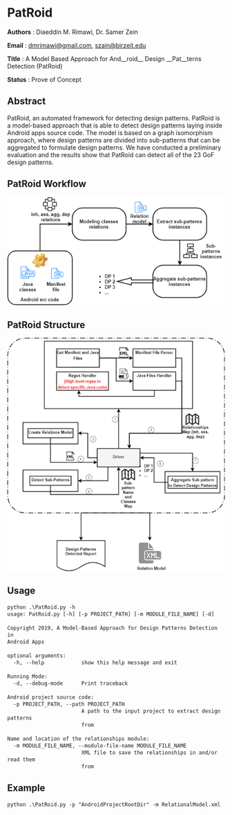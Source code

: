 # PatRoid

__Authors__ : Diaeddin M. Rimawi, Dr. Samer Zein

__Email__ : dmrimawi@gmail.com, szain@birzeit.edu

__Title__ : A Model Based Approach for And__roid__ Design __Pat__terns Detection (PatRoid)

__Status__ : Prove of Concept

## Abstract

PatRoid, an automated framework for detecting design patterns. PatRoid is a model-based approach that is able to detect design patterns laying inside Android apps source code. The model is based on a graph isomorphism approach, where design patterns are divided into sub-patterns that can be aggregated to formulate design patterns. We have conducted a preliminary evaluation and the results show that PatRoid can detect all of the 23 GoF design patterns.

## PatRoid Workflow

![PatRoid Workflow Diagram](https://github.com/dmrimawi/PatRoid/blob/master/Android%20Design%20Patterns%20Detection%20Model.png)

## PatRoid Structure

![PatRoid Strucure Diagram](https://github.com/dmrimawi/PatRoid/blob/master/ADPD%20Structure.png)

## Usage
```
python .\PatRoid.py -h
usage: PatRoid.py [-h] [-p PROJECT_PATH] [-m MODULE_FILE_NAME] [-d]

Copyright 2019, A Model-Based Approach for Design Patterns Detection in
Android Apps

optional arguments:
  -h, --help            show this help message and exit

Running Mode:
  -d, --debug-mode      Print traceback

Android project source code:
  -p PROJECT_PATH, --path PROJECT_PATH
                        A path to the input project to extract design patterns
                        from

Name and location of the relationships module:
  -m MODULE_FILE_NAME, --module-file-name MODULE_FILE_NAME
                        XML file to save the relationships in and/or read them
                        from
```

## Example

```
python .\PatRoid.py -p "AndroidProjectRootDir" -m RelationalModel.xml
```
